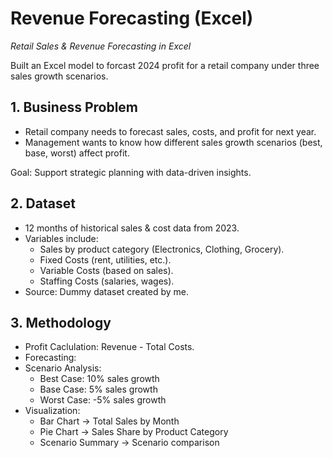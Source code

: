 # Revenue Forecasting (Excel)

*Retail Sales & Revenue Forecasting in Excel*

Built an Excel model to forcast 2024 profit for a retail company under three sales growth scenarios. 
<br>

## 1. Business Problem
- Retail company needs to forecast sales, costs, and profit for next year.
- Management wants to know how different sales growth scenarios (best, base, worst) affect profit.

Goal: Support strategic planning with data-driven insights.

## 2. Dataset
- 12 months of historical sales & cost data from 2023.
- Variables include:
    - Sales by product category (Electronics, Clothing, Grocery).
    - Fixed Costs (rent, utilities, etc.).
    - Variable Costs (based on sales).
    - Staffing Costs (salaries, wages).
- Source: Dummy dataset created by me.

## 3. Methodology
- Profit Caclulation: Revenue - Total Costs.
- Forecasting:
- Scenario Analysis:
    - Best Case: 10% sales growth
    - Base Case: 5% sales growth
    - Worst Case: -5% sales growth
- Visualization:
    - Bar Chart -> Total Sales by Month
    - Pie Chart -> Sales Share by Product Category
    - Scenario Summary -> Scenario comparison
